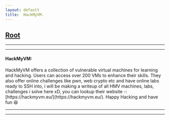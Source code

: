 ```yaml
---
layout: default
title:  HackMyVM.
---
```


<h2 class="menu-header" id="indexhtml"><a href="../../index.html">Root</a></h2>
<hr>


* * *
<h4 class="menu-header" id="hackmyvm">HackMyVM:</h4>
HackMyVM offers a collection of vulnerable virtual machines for learning and hacking. Users can access over 200 VMs to enhance their skills. They also offer online challenges like pwn, web crypto etc and have online labs ready to SSH into, i will be making a writeup of all HMV machines, labs, challenges i solve here xD, you can lookup their website -: [https://hackmyvm.eu/](https://hackmyvm.eu/). Happy Hacking and have fun 😆
<hr>
<hr>

